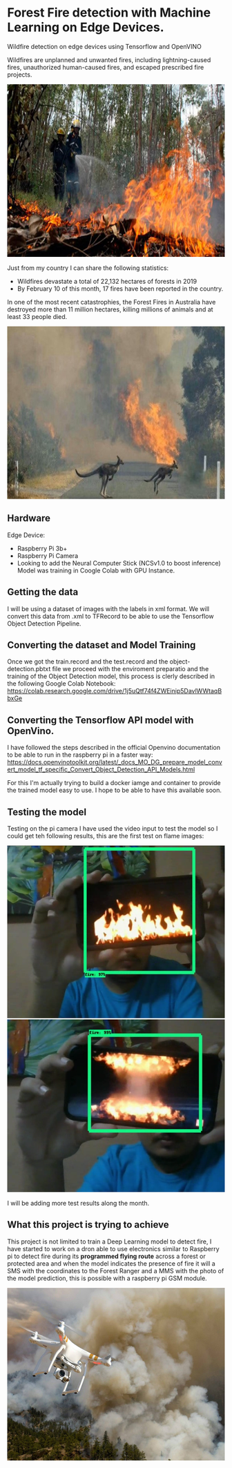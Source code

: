 # Forest Fire detection with Machine Learning on Edge Devices.
Wildfire detection on edge devices using Tensorflow and OpenVINO

Wildfires are unplanned and unwanted fires, including lightning-caused fires, unauthorized human-caused fires, and escaped prescribed fire projects.

<p align="center">
<img src="images/firefighters.jpg"  width="700" height="400">
</p>

Just from my country I can share the following statistics:
* Wildfires devastate a total of 22,132 hectares of forests in 2019
* By February 10 of this month, 17 fires have been reported in the country.

In one of the most recent catastrophies, the Forest Fires in Australia have destroyed more than 11 million hectares, killing millions of animals and at least 33 people died. 

<center>
<img src="images/australian-fires.jpg"  width="700" height="400">
</center>

## Hardware
Edge Device: 
* Raspberry Pi 3b+
* Raspberry Pi Camera
* Looking to add the Neural Computer Stick (NCSv1.0 to boost inference)
Model was training in Coogle Colab with GPU Instance.


## Getting the data 
I will be using a dataset of images with the labels in xml format. We will convert this data from .xml to TFRecord to be able to use the Tensorflow Object Detection Pipeline.

## Converting the dataset and Model Training
Once we got the train.record and the test.record and the object-detection.pbtxt file we proceed with the enviroment preparatio and the training of the Object Detection model, this process is clerly described in the following Google Colab Notebook:
https://colab.research.google.com/drive/1j5uQtf74f4ZWEinip5DavlWWtaqBbxGe


## Converting the Tensorflow API model with OpenVino.
I have followed the steps described in the official Openvino documentation to be able to run in the raspberry pi in a faster way:
https://docs.openvinotoolkit.org/latest/_docs_MO_DG_prepare_model_convert_model_tf_specific_Convert_Object_Detection_API_Models.html 

For this I'm actually trying to build a docker iamge and container to provide the trained model easy to use. I hope to be able to have this available soon.

## Testing the model

Testing on the pi camera I have used the video input to test the model so I could get teh following results, this are the first test on flame images:


<img src="images/test1.png"  width="700" height="400">


<img src="images/test2.png"  width="700" height="400">

I will be adding more test results along the month.

## What this project is trying to achieve

This project is not limited to train a Deep Learning model to detect fire, I have started to work on a dron able to use electronics similar to Raspberry pi to detect fire during its **programmed flying route** across a forest or protected area and when the model indicates the presence of fire it will a SMS with the coordinates to the Forest Ranger and a MMS with the photo of the model prediction, this is possible with a raspberry pi GSM module.

<center>
<img src="images/drone-ranger.jpg"  width="600" height="400">
</center>

